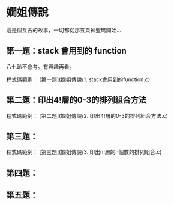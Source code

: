 # 嫺姐傳說

這是個亙古的故事，一切都從那五頁神聖碼開始...

## 第一題：stack 會用到的 function

八七趴不會考。有興趣再看。

程式碼範例： [第一題](嫺姐傳說/1. stack會用到的function.c)

## 第二題：印出4!層的0-3的排列組合方法



程式碼範例： [第二題](嫺姐傳說/2. 印出4!層的0-3的排列組合方法.c)

## 第三題：



程式碼範例： [第三題](嫺姐傳說/3. 印出n!層的n個數的排列組合.c)

## 第四題：




## 第五題：
